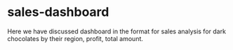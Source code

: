 # sales-dashboard
Here we have discussed dashboard in the format for sales analysis for dark chocolates by their region, profit, total amount.
